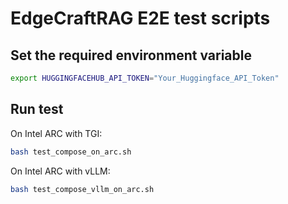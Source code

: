 # EdgeCraftRAG E2E test scripts

## Set the required environment variable

```bash
export HUGGINGFACEHUB_API_TOKEN="Your_Huggingface_API_Token"
```

## Run test

On Intel ARC with TGI:

```bash
bash test_compose_on_arc.sh
```

On Intel ARC with vLLM:

```bash
bash test_compose_vllm_on_arc.sh
```